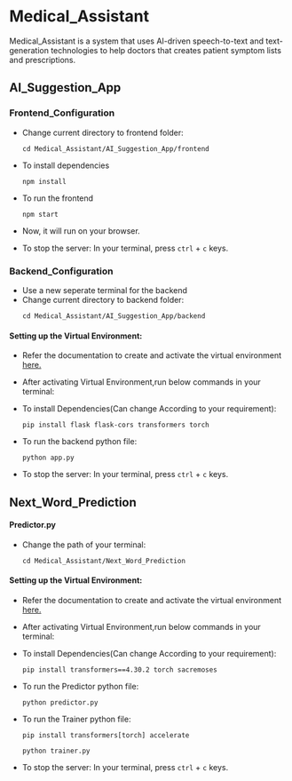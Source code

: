 # Medical_Assistant
Medical_Assistant is a system that uses AI-driven speech-to-text and text-generation technologies to help doctors that creates patient symptom lists and prescriptions.

## AI_Suggestion_App

### Frontend_Configuration

* Change current directory to frontend folder:
    ```
    cd Medical_Assistant/AI_Suggestion_App/frontend
    ```
* To install dependencies 
    ```
    npm install
    ```
* To run the frontend
    ```
    npm start
    ```

* Now, it will run on your browser.
* To stop the server:
In your terminal, press ```ctrl``` + ```c``` keys.


### Backend_Configuration
* Use a new seperate terminal for the backend
* Change current directory to backend folder:
    ```
    cd Medical_Assistant/AI_Suggestion_App/backend
    ```

#### Setting up the Virtual Environment:
 * Refer the documentation to create and activate the virtual environment [here.](https://packaging.python.org/en/latest/guides/installing-using-pip-and-virtual-environments/)

 * After activating Virtual Environment,run below commands in your terminal:
  
 * To install Dependencies(Can change According to your requirement):
    ```
    pip install flask flask-cors transformers torch
    ```
    
 * To run the backend python file:
    ```
    python app.py
    ```
    
 * To stop the server:
    In your terminal, press ```ctrl``` + ```c``` keys.

## Next_Word_Prediction

#### Predictor.py
* Change the path of your terminal:
    ```
    cd Medical_Assistant/Next_Word_Prediction
    ```

#### Setting up the Virtual Environment:
 * Refer the documentation to create and activate the virtual environment [here.](https://packaging.python.org/en/latest/guides/installing-using-pip-and-virtual-environments/)

 * After activating Virtual Environment,run below commands in your terminal:
  
 * To install Dependencies(Can change According to your requirement):
    ```
    pip install transformers==4.30.2 torch sacremoses 
    ```
    
 * To run the Predictor python file:
    ```
    python predictor.py
    ```
 * To run the Trainer python file:
    ```
    pip install transformers[torch] accelerate
    ```
    ```
    python trainer.py
    ```      
 * To stop the server:
    In your terminal, press ```ctrl``` + ```c``` keys.
 
  


